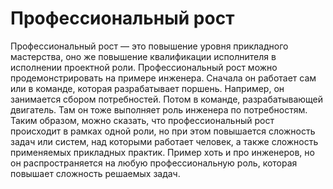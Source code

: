 # Профессиональный рост

Профессиональный рост — это повышение уровня прикладного мастерства, оно же повышение квалификации исполнителя в исполнении проектной роли. Профессиональный рост можно продемонстрировать на примере инженера. Сначала он работает сам или в команде, которая разрабатывает поршень. Например, он занимается сбором потребностей. Потом в команде, разрабатывающей двигатель. Там он тоже выполняет роль инженера по потребностям. Таким образом, можно сказать, что профессиональный рост происходит в рамках одной роли, но при этом повышается сложность задач или систем, над которыми работает человек, а также сложность применяемых прикладных практик. Пример хоть и про инженеров, но он распространяется на любую профессиональную роль, которая повышает сложность решаемых задач.
